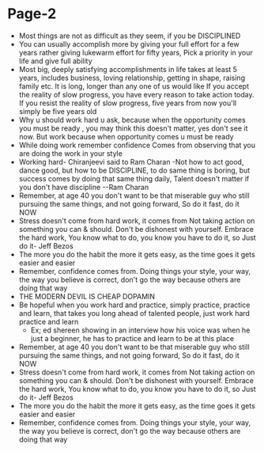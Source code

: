 # Page-2

- Most things are not as difficult as they seem, if you be DISCIPLINED
- You can usually accomplish more by giving your full effort for a few years rather giving lukewarm effort for fifty years, Pick a priority in your life and give full ability
- Most big, deeply satisfying accomplishments in life takes at least 5 years, includes business, loving relationship, getting in shape, raising family etc. It is long, longer than any one of us would like If you accept the reality of slow progress, you have every reason to take action today. If you resist the reality of slow progress, five years from now you'll simply be five years old
- Why u should work hard u ask, because when the opportunity comes you must be ready , you may think this doesn't matter, yes don't see it now. But work because when opportunity comes u must be ready
- While doing work remember confidence Comes from observing that you are doing the work in your style
- Working hard- Chiranjeevi said to Ram Charan -Not how to act good, dance good, but how to be DISCIPLINE, to do same thing is boring, but success comes by doing that same thing daily, Talent doesn't matter if you don't have discipline --Ram Charan
- Remember, at age 40 you don't want to be that miserable guy who still pursuing the same things, and not going forward, So do it fast, do it NOW
- Stress doesn't come from hard work, it comes from Not taking action on something you can & should. Don't be dishonest with yourself. Embrace the hard work, You know what to do, you know you have to do it, so Just do it- Jeff Bezos
- The more you do the habit the more it gets easy, as the time goes it gets easier and easier
- Remember, confidence comes from. Doing things your style, your way, the way you believe is correct, don't go the way because others are doing that way
- THE MODERN DEVIL IS CHEAP DOPAMIN
- Be hopeful when you work hard and practice, simply practice, practice and learn, that takes you long ahead of talented people, just work hard practice and learn
    - Ex; ed shereen showing in an interview how his voice was when he just a beginner, he has to practice and learn to be at this place
- Remember, at age 40 you don't want to be that miserable guy who still pursuing the same things, and not going forward, So do it fast, do it NOW
- Stress doesn't come from hard work, it comes from Not taking action on something you can & should. Don't be dishonest with yourself. Embrace the hard work, You know what to do, you know you have to do it, so Just do it- Jeff Bezos
- The more you do the habit the more it gets easy, as the time goes it gets easier and easier
- Remember, confidence comes from. Doing things your style, your way, the way you believe is correct, don't go the way because others are doing that way